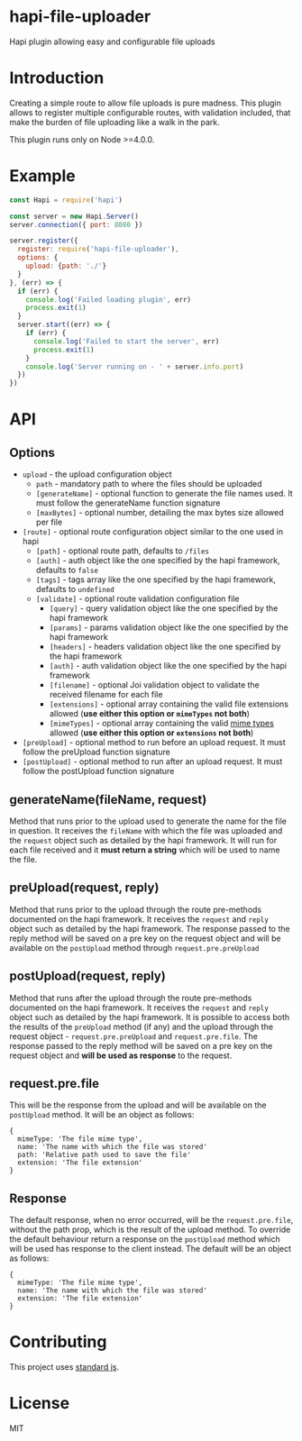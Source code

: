 # hapi-file-uploader
Hapi plugin allowing easy and configurable file uploads

# Introduction

Creating a simple route to allow file uploads is pure madness. This plugin allows to register multiple configurable routes, with validation included, that make the burden of file uploading like a walk in the park.

This plugin runs only on Node >=4.0.0.

# Example

```javascript
const Hapi = require('hapi')

const server = new Hapi.Server()
server.connection({ port: 8080 })

server.register({
  register: require('hapi-file-uploader'),
  options: {
    upload: {path: './'}
  }
}, (err) => {
  if (err) {
    console.log('Failed loading plugin', err)
    process.exit(1)
  }
  server.start((err) => {
    if (err) {
      console.log('Failed to start the server', err)
      process.exit(1)
    }
    console.log('Server running on - ' + server.info.port)
  })
})
```

# API

## Options
- `upload` - the upload configuration object
    - `path` - mandatory path to where the files should be uploaded
    - `[generateName]` - optional function to generate the file names used. It must follow the generateName function signature
    - `[maxBytes]` - optional number, detailing the max bytes size allowed per file
- `[route]` - optional route configuration object similar to the one used in hapi
    - `[path]` - optional route path, defaults to `/files`
    - `[auth]` - auth object like the one specified by the hapi framework, defaults to `false`
    - `[tags]` - tags array like the one specified by the hapi framework, defaults to `undefined`
    - `[validate]` - optional route validation configuration file
        - `[query]` - query validation object like the one specified by the hapi framework
        - `[params]` - params validation object like the one specified by the hapi framework
        - `[headers]` - headers validation object like the one specified by the hapi framework
        - `[auth]` - auth validation object like the one specified by the hapi framework
        - `[filename]` - optional Joi validation object to validate the received filename for each file
        - `[extensions]` - optional array containing the valid file extensions allowed (**use either this option or `mimeTypes` not both**)
        - `[mimeTypes]` - optional array containing the valid [mime types](https://en.wikipedia.org/wiki/Media_type) allowed (**use either this option or `extensions` not both**)
- `[preUpload]` - optional method to run before an upload request. It must follow the preUpload function signature
- `[postUpload]` - optional method to run after an upload request. It must follow the postUpload function signature

## generateName(fileName, request)
Method that runs prior to the upload used to generate the name for the file in question. It receives the `fileName` with which the file was uploaded and the `request` object such as detailed by the hapi framework. It will run for each file received and it **must return a string** which will be used to name the file.

## preUpload(request, reply)
Method that runs prior to the upload through the route pre-methods documented on the hapi framework. It receives the `request` and `reply` object such as detailed by the hapi framework. The response passed to the reply method will be saved on a pre key on the request object and will be available on the `postUpload` method through `request.pre.preUpload`

## postUpload(request, reply)
Method that runs after the upload through the route pre-methods documented on the hapi framework. It receives the `request` and `reply` object such as detailed by the hapi framework. It is possible to access both the results of the `preUpload` method (if any) and the upload through the request object - `request.pre.preUpload` and `request.pre.file`. The response passed to the reply method will be saved on a pre key on the request object and **will be used as response** to the request.

## request.pre.file
This will be the response from the upload and will be available on the `postUpload` method. It will be an object as follows:
```
{
  mimeType: 'The file mime type',
  name: 'The name with which the file was stored'
  path: 'Relative path used to save the file'
  extension: 'The file extension'
}
```

## Response
The default response, when no error occurred, will be the `request.pre.file`, without the path prop, which is the result of the upload method. To override the default behaviour return a response on the `postUpload` method which will be used has response to the client instead.
The default will be an object as follows:
```
{
  mimeType: 'The file mime type',
  name: 'The name with which the file was stored'
  extension: 'The file extension'
}
```

# Contributing

This project uses [standard js](https://github.com/feross/standard).

# License

MIT
